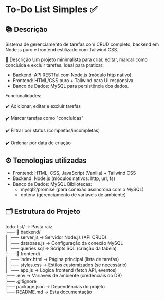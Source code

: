 # To-Do List Simples ✅

## 📚 Descrição
Sistema de gerenciamento de tarefas com CRUD completo, backend em Node.js puro e frontend estilizado com Tailwind CSS.


📌 Descrição
Um projeto minimalista para criar, editar, marcar como concluída e excluir tarefas. Ideal para praticar:
- Backend: API RESTful com Node.js (módulo http nativo).
- Frontend: HTML/CSS puro + Tailwind para UI responsiva.
- Banco de Dados: MySQL para persistência dos dados.

Funcionalidades:

✔️ Adicionar, editar e excluir tarefas

✔️ Marcar tarefas como "concluídas"
  
✔️ Filtrar por status (completas/incompletas)
  
✔️ Ordenar por data de criação


## ⚙️ Tecnologias utilizadas
- Frontend: HTML, CSS, JavaScript (Vanilla) + Tailwind CSS
- Backend: Node.js (módulos nativos: http, url, fs)
- Banco de Dados: MySQL
Bibliotecas:
  - mysql2/promise (para conexão assíncrona com o MySQL)
  - dotenv (gerenciamento de variáveis de ambiente)

## 🗂 Estrutura do Projeto
todo-list/ → Pasta raiz  
├── 📁 backend/  
│   ├── server.js          → Servidor Node.js (API CRUD)  
│   ├── database.js        → Configuração da conexão MySQL  
│   └── queries.sql        → Scripts SQL (criação da tabela)  
├── 📁 frontend/  
│   ├── index.html         → Página principal (lista de tarefas)  
│   ├── styles.css         → Estilos customizados (se necessário)  
│   └── app.js             → Lógica frontend (fetch API, eventos)  
├── .env                   → Variáveis de ambiente (credenciais do DB)  
├── .gitignore  
├── package.json           → Dependências do projeto  
└── README.md              → Esta documentação  
